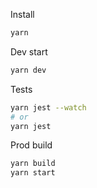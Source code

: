 
Install 
```bash
yarn 
```

Dev start
```bash
yarn dev
```

Tests
```bash
yarn jest --watch
# or
yarn jest
```


Prod build
```bash
yarn build
yarn start
```


